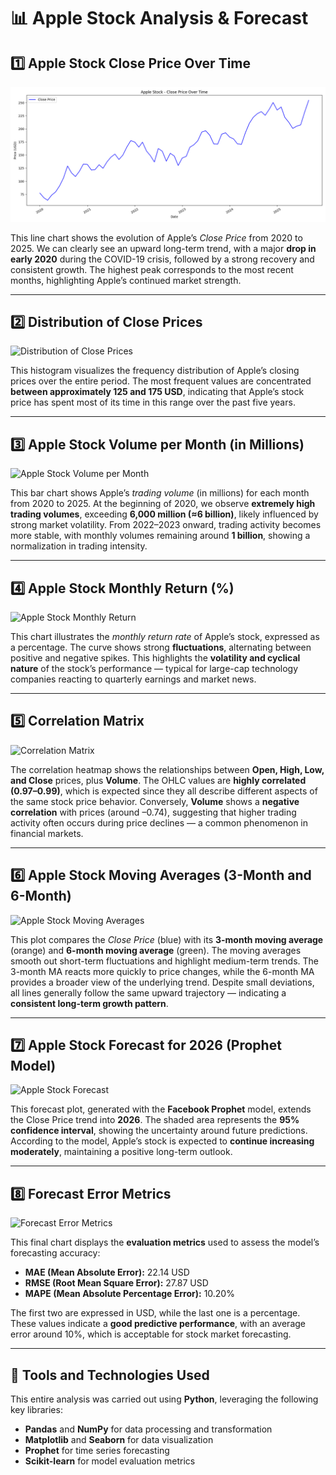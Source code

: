 # 📊 Apple Stock Analysis & Forecast

## 1️⃣ Apple Stock Close Price Over Time
![Apple Close Price](apple_Stock_Close_Price_Over_Time.png)

This line chart shows the evolution of Apple’s *Close Price* from 2020 to 2025.
We can clearly see an upward long-term trend, with a major **drop in early 2020** during the COVID-19 crisis, followed by a strong recovery and consistent growth. The highest peak corresponds to the most recent months, highlighting Apple’s continued market strength.

---

## 2️⃣ Distribution of Close Prices
![Distribution of Close Prices](link_to_image2.png)

This histogram visualizes the frequency distribution of Apple’s closing prices over the entire period.
The most frequent values are concentrated **between approximately 125 and 175 USD**, indicating that Apple’s stock price has spent most of its time in this range over the past five years.

---

## 3️⃣ Apple Stock Volume per Month (in Millions)
![Apple Stock Volume per Month](link_to_image3.png)

This bar chart shows Apple’s *trading volume* (in millions) for each month from 2020 to 2025.
At the beginning of 2020, we observe **extremely high trading volumes**, exceeding **6,000 million (≈6 billion)**, likely influenced by strong market volatility.
From 2022–2023 onward, trading activity becomes more stable, with monthly volumes remaining around **1 billion**, showing a normalization in trading intensity.

---

## 4️⃣ Apple Stock Monthly Return (%)
![Apple Stock Monthly Return](link_to_image4.png)

This chart illustrates the *monthly return rate* of Apple’s stock, expressed as a percentage.
The curve shows strong **fluctuations**, alternating between positive and negative spikes.
This highlights the **volatility and cyclical nature** of the stock’s performance — typical for large-cap technology companies reacting to quarterly earnings and market news.

---

## 5️⃣ Correlation Matrix
![Correlation Matrix](link_to_image5.png)

The correlation heatmap shows the relationships between **Open, High, Low, and Close** prices, plus **Volume**.
The OHLC values are **highly correlated (0.97–0.99)**, which is expected since they all describe different aspects of the same stock price behavior.
Conversely, **Volume** shows a **negative correlation** with prices (around –0.74), suggesting that higher trading activity often occurs during price declines — a common phenomenon in financial markets.

---

## 6️⃣ Apple Stock Moving Averages (3-Month and 6-Month)
![Apple Stock Moving Averages](link_to_image6.png)

This plot compares the *Close Price* (blue) with its **3-month moving average** (orange) and **6-month moving average** (green).
The moving averages smooth out short-term fluctuations and highlight medium-term trends.
The 3-month MA reacts more quickly to price changes, while the 6-month MA provides a broader view of the underlying trend.
Despite small deviations, all lines generally follow the same upward trajectory — indicating a **consistent long-term growth pattern**.

---

## 7️⃣ Apple Stock Forecast for 2026 (Prophet Model)
![Apple Stock Forecast](link_to_image7.png)

This forecast plot, generated with the **Facebook Prophet** model, extends the Close Price trend into **2026**.
The shaded area represents the **95% confidence interval**, showing the uncertainty around future predictions.
According to the model, Apple’s stock is expected to **continue increasing moderately**, maintaining a positive long-term outlook.

---

## 8️⃣ Forecast Error Metrics
![Forecast Error Metrics](link_to_image8.png)

This final chart displays the **evaluation metrics** used to assess the model’s forecasting accuracy:
- **MAE (Mean Absolute Error):** 22.14 USD
- **RMSE (Root Mean Square Error):** 27.87 USD
- **MAPE (Mean Absolute Percentage Error):** 10.20%

The first two are expressed in USD, while the last one is a percentage.
These values indicate a **good predictive performance**, with an average error around 10%, which is acceptable for stock market forecasting.

---

## 🧠 Tools and Technologies Used
This entire analysis was carried out using **Python**, leveraging the following key libraries:
- **Pandas** and **NumPy** for data processing and transformation
- **Matplotlib** and **Seaborn** for data visualization
- **Prophet** for time series forecasting
- **Scikit-learn** for model evaluation metrics
